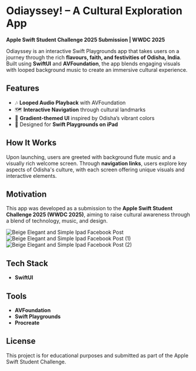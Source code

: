 # Odiayssey! – A Cultural Exploration App

**Apple Swift Student Challenge 2025 Submission | WWDC 2025**

Odiayssey is an interactive Swift Playgrounds app that takes users on a journey through the rich **flavours, faith, and festivities of Odisha, India**. Built using **SwiftUI** and **AVFoundation**, the app blends engaging visuals with looped background music to create an immersive cultural experience.

## Features
- 🎶 **Looped Audio Playback** with AVFoundation
- 🗺️ **Interactive Navigation** through cultural landmarks
- 🎨 **Gradient-themed UI** inspired by Odisha’s vibrant colors
- 📱 Designed for **Swift Playgrounds on iPad**

## How It Works
Upon launching, users are greeted with background flute music and a visually rich welcome screen. Through **navigation links**, users explore key aspects of Odisha's culture, with each screen offering unique visuals and interactive elements.

## Motivation
This app was developed as a submission to the **Apple Swift Student Challenge 2025 (WWDC 2025)**, aiming to raise cultural awareness through a blend of technology, music, and design.

![Beige Elegant and Simple Ipad Facebook Post](https://github.com/user-attachments/assets/a6ee40f2-31f5-4dce-b67b-7ea6ef6cca1c)
![Beige Elegant and Simple Ipad Facebook Post (1)](https://github.com/user-attachments/assets/b59f77b3-373f-4f3e-b14c-7e69f9a5d2de)
![Beige Elegant and Simple Ipad Facebook Post (2)](https://github.com/user-attachments/assets/4ffa800d-7dda-4926-9d5d-d2ca39b401e1)

## Tech Stack
- **SwiftUI**

## Tools
- **AVFoundation**
- **Swift Playgrounds**
- **Procreate**

## License
This project is for educational purposes and submitted as part of the Apple Swift Student Challenge.
